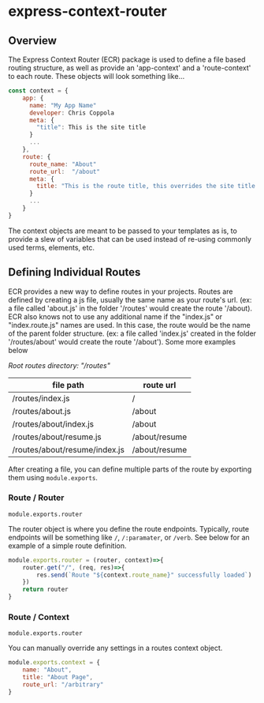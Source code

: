 # express-context-router
## Overview
The Express Context Router (ECR) package is used to define a file based routing structure, as well as provide an 'app-context' and a 'route-context' to each route. These objects will look something like...

```javascript
const context = {
    app: {
      name: "My App Name"
      developer: Chris Coppola
      meta: {
        "title": This is the site title
      }
      ...
    },
    route: {
      route_name: "About"
      route_url:  "/about"
      meta: {
        title: "This is the route title, this overrides the site title if present"
      }
      ...
    }
}
```   
   
The context objects are meant to be passed to your templates as is, to provide a slew of variables that can be used instead of re-using commonly used terms, elements, etc.

## Defining Individual Routes
ECR provides a new way to define routes in your projects. Routes are defined by creating a js file, usually the same name as your route's url. (ex: a file called 'about.js' in the folder '/routes' would create the route '/about). ECR also knows not to use any additional name if the "index.js" or "index.route.js" names are used. In this case, the route would be the name of the parent folder structure. (ex: a file called 'index.js' created in the folder '/routes/about' would create the route '/about'). Some more examples below

*Root routes directory: "/routes"*

| file path                      | route url     |
| ------------------------------ |---------------|
| /routes/index.js               | /             |
| /routes/about.js               | /about        |
| /routes/about/index.js         | /about        |
| /routes/about/resume.js        | /about/resume |
| /routes/about/resume/index.js  | /about/resume |

After creating a file, you can define multiple parts of the route by exporting them using `module.exports`.
### Route / Router
`module.exports.router`

The router object is where you define the route endpoints. Typically, route endpoints will be something like `/`, `/:paramater`, or `/verb`. See below for an example of a simple route definition.

```javascript
module.exports.router = (router, context)=>{
    router.get("/", (req, res)=>{
        res.send(`Route "${context.route_name}" successfully loaded`)
    })
    return router
}
````

### Route / Context
`module.exports.router`

You can manually override any settings in a routes context object.

```javascript
module.exports.context = {
	name: "About",
	title: "About Page",
	route_url: "/arbitrary"
}
```
    
